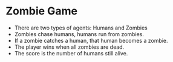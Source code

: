 # Zombie Game

- There are two types of agents: Humans and Zombies
- Zombies chase humans, humans run from zombies.
- If a zombie catches a human, that human becomes a zombie.
- The player wins when all zombies are dead.
- The score is the number of humans still alive.
